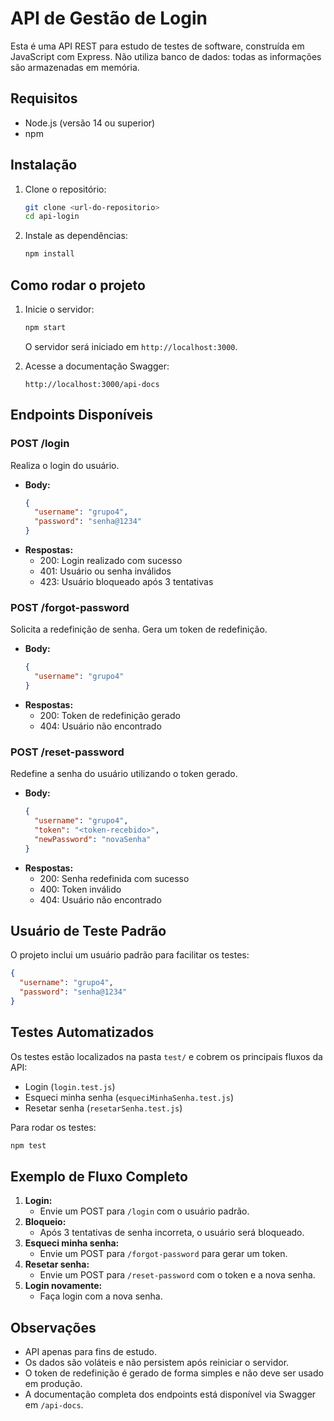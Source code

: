 # API de Gestão de Login

Esta é uma API REST para estudo de testes de software, construída em JavaScript com Express. Não utiliza banco de dados: todas as informações são armazenadas em memória.

## Requisitos
- Node.js (versão 14 ou superior)
- npm

## Instalação

1. Clone o repositório:
   ```bash
   git clone <url-do-repositorio>
   cd api-login
   ```
2. Instale as dependências:
   ```bash
   npm install
   ```

## Como rodar o projeto

1. Inicie o servidor:
   ```bash
   npm start
   ```
   O servidor será iniciado em `http://localhost:3000`.

2. Acesse a documentação Swagger:
   ```
   http://localhost:3000/api-docs
   ```

## Endpoints Disponíveis

### POST /login
Realiza o login do usuário.
- **Body:**
  ```json
  {
    "username": "grupo4",
    "password": "senha@1234"
  }
  ```
- **Respostas:**
  - 200: Login realizado com sucesso
  - 401: Usuário ou senha inválidos
  - 423: Usuário bloqueado após 3 tentativas

### POST /forgot-password
Solicita a redefinição de senha. Gera um token de redefinição.
- **Body:**
  ```json
  {
    "username": "grupo4"
  }
  ```
- **Respostas:**
  - 200: Token de redefinição gerado
  - 404: Usuário não encontrado

### POST /reset-password
Redefine a senha do usuário utilizando o token gerado.
- **Body:**
  ```json
  {
    "username": "grupo4",
    "token": "<token-recebido>",
    "newPassword": "novaSenha"
  }
  ```
- **Respostas:**
  - 200: Senha redefinida com sucesso
  - 400: Token inválido
  - 404: Usuário não encontrado

## Usuário de Teste Padrão

O projeto inclui um usuário padrão para facilitar os testes:
```json
{
  "username": "grupo4",
  "password": "senha@1234"
}
```

## Testes Automatizados

Os testes estão localizados na pasta `test/` e cobrem os principais fluxos da API:
- Login (`login.test.js`)
- Esqueci minha senha (`esqueciMinhaSenha.test.js`)
- Resetar senha (`resetarSenha.test.js`)

Para rodar os testes:
```bash
npm test
```

## Exemplo de Fluxo Completo

1. **Login:**
   - Envie um POST para `/login` com o usuário padrão.
2. **Bloqueio:**
   - Após 3 tentativas de senha incorreta, o usuário será bloqueado.
3. **Esqueci minha senha:**
   - Envie um POST para `/forgot-password` para gerar um token.
4. **Resetar senha:**
   - Envie um POST para `/reset-password` com o token e a nova senha.
5. **Login novamente:**
   - Faça login com a nova senha.

## Observações
- API apenas para fins de estudo.
- Os dados são voláteis e não persistem após reiniciar o servidor.
- O token de redefinição é gerado de forma simples e não deve ser usado em produção.
- A documentação completa dos endpoints está disponível via Swagger em `/api-docs`. 